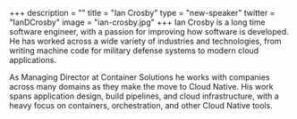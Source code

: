 +++
description = ""
title = "Ian Crosby"
type = "new-speaker"
twitter = "IanDCrosby"
image = "ian-crosby.jpg"
+++
Ian Crosby is a long time software engineer, with a passion for improving how software is developed. He has worked across a wide variety of industries and technologies, from writing machine code for military defense systems to modern cloud applications.

As Managing Director at Container Solutions he works with companies across many domains as they make the move to Cloud Native. His work spans application design, build pipelines, and cloud infrastructure, with a heavy focus on containers, orchestration, and other Cloud Native tools.